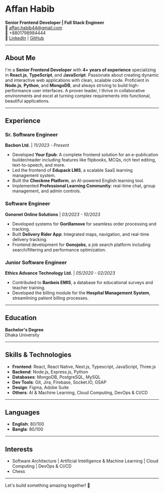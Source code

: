 # Affan Habib

**Senior Frontend Developer | Full Stack Engineer**  
📧 affan.habib44@gmail.com  
📱 +8801798984444  
🔗 [LinkedIn](https://www.linkedin.com/in/affanhabib/) | [GitHub](https://github.com/affan-habib)

---

## About Me
I'm a **Senior Frontend Developer** with **4+ years of experience** specializing in **React.js**, **TypeScript**, and **JavaScript**. Passionate about creating dynamic and interactive web applications with clean, scalable code. Proficient in **Node.js**, **Python**, and **MongoDB**, and always striving to build high-performance user interfaces. A proven leader, I thrive in collaborative environments and excel at turning complex requirements into functional, beautiful applications.

---

## Experience

### **Sr. Software Engineer**  
**Bacbon Ltd.** | *11/2023 - Present*  
- Developed **Your Epub**: A complete frontend solution for an e-publication builder/reader including features like flipbooks, MCQs, rich text editing, text-to-speech, and more.  
- Led the frontend of **Edupack LMS**, a scalable SaaS learning management system.  
- Built the **Checkme Platform**, an AI-powered English learning tool.  
- Implemented **Professional Learning Community**: real-time chat, group management, and admin controls.

### **Software Engineer**  
**Gononet Online Solutions** | *03/2023 - 10/2023*  
- Developed systems for **Gorillamove** for seamless order processing and tracking.  
- Built **Delivery Rider App**: Integrated maps, navigation, and real-time delivery tracking.  
- Frontend development for **Gonojobs**, a job search platform including search/filtering and performance optimization.

### **Junior Software Engineer**  
**Ethics Advance Technology Ltd.** | *05/2020 - 02/2023*  
- Contributed to **Banbeis EMIS**, a database for educational surveys and teacher training.  
- Developed the billing module for the **Hospital Management System**, streamlining patient billing processes.

---

## Education

**Bachelor's Degree**  
Dhaka University

---

## Skills & Technologies

- **Frontend**: React, React Native, Next.js, Typescript, JavaScript, Three.js  
- **Backend**: Node.js, Express.js, Python  
- **Databases**: MongoDB, PostgreSQL, MySQL  
- **Dev Tools**: Git, Jira, Firebase, Socket.IO, GSAP  
- **Design**: Figma, Adobe Suite  
- **Others**: AI & Machine Learning, Cloud Computing, DevOps & CI/CD

---

## Languages
- **English**: 80/100  
- **Bangla**: 80/100

---

## Interests
- Software Architecture | Artificial Intelligence & Machine Learning | Cloud Computing | DevOps & CI/CD  
- Chess

---

Let's build something amazing together! 🚀
